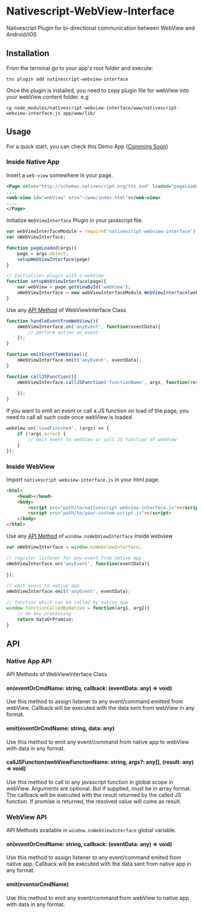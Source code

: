 # Nativescript-WebView-Interface
Nativescript Plugin for bi-directional communication between WebView and Android/iOS

## Installation
From the terminal go to your app's root folder and execute:
```
tns plugin add nativescript-webview-interface
```

Once the plugin is installed, you need to copy plugin file for webView into your webView content folder.
e.g
```
cp node_modules/nativescript-webview-interface/www/nativescript-webview-interface.js app/www/lib/
```

## Usage
For a quick start, you can check this Demo App ([Comming Soon](#))

### Inside Native App

Insert a `web-view` somewhere in your page.
```xml
<Page xmlns="http://schemas.nativescript.org/tns.xsd" loaded="pageLoaded">
....
<web-view id="webView" src="~/www/index.html"></web-view>
....
</Page>
```

Initialize `WebViewInterface` Plugin in your javascript file.
```javascript
var webViewInterfaceModule = require('nativescript-webview-interface');
var oWebViewInterface;

function pageLoaded(args){
    page = args.object;
    setupWebViewInterface(page) 
}

// Initializes plugin with a webView
function setupWebViewInterface(page){
    var webView = page.getViewById('webView');
    oWebViewInterface = new webViewInterfaceModule.WebViewInterface(webView);
}
```

Use any [API Method](#native-app-api) of WebViewInterface Class
```javascript
function handleEventFromWebView(){
    oWebViewInterface.on('anyEvent', function(eventData){
        // perform action on event
    });
}

function emitEventToWebView(){
    oWebViewInterface.emit('anyEvent', eventData);
}

function callJSFunction(){
    oWebViewInterface.callJSFunction('functionName', args, function(result){
        
    });
}
```

If you want to emit an event or call a JS function on load of the page, you need to call all such code once webView is loaded
```javascript
webView.on('loadFinished', (args) => {
    if (!args.error) {
        // emit event to webView or call JS function of webView
    }
});
```

### Inside WebView

Import `nativescript-webview-interface.js` in your html page.
```html
<html>
    <head></head>
    <body>
        <script src="path/to/nativescript-webview-interface.js"></script>
        <script src="path/to/your-custom-script.js"></script>        
    </body>
</html>
```

Use any [API Method](#webview-api) of `window.nsWebViewInterface` inside webview

```javascript
var oWebViewInterface = window.nsWebViewInterface;

// register listener for any event from native app
oWebViewInterface.on('anyEvent', function(eventData){
    
});

// emit event to native app
oWebViewInterface.emit('anyEvent', eventData);

// function which can be called by native app
window.functionCalledByNative = function(arg1, arg2){
    // do any processing
    return dataOrPromise;
}
```
## API

### Native App API

API Methods of WebViewInterface Class

#### on(eventOrCmdName: string, callback: (eventData: any) => void)
Use this method to assign listener to any event/command emitted from webView.
Callback will be executed with the data sent from webView in any format. 

#### emit(eventOrCmdName: string, data: any)
Use this method to emit any event/command from native app to webView with data in any format.

#### callJSFunction(webViewFunctionName: string, args?: any[], (result: any) => void)
Use this method to call to any javascript function in global scope in webView.
Arguments are optional. But if supplied, must be in array format.
The callback will be executed with the result returned by the called JS function. If promise is returned, the resolved value will come as result.

### WebView API

API Methods available in `window.nsWebViewInterface` global variable.

#### on(eventOrCmdName: string, callback: (eventData: any) => void)
Use this method to assign listener to  any event/command emited from native app.
Callback will be executed with the data sent from native app in any format.

#### emit(eventorCmdName) 
Use this method to emit any event/command from webView to native app with data in any format.
